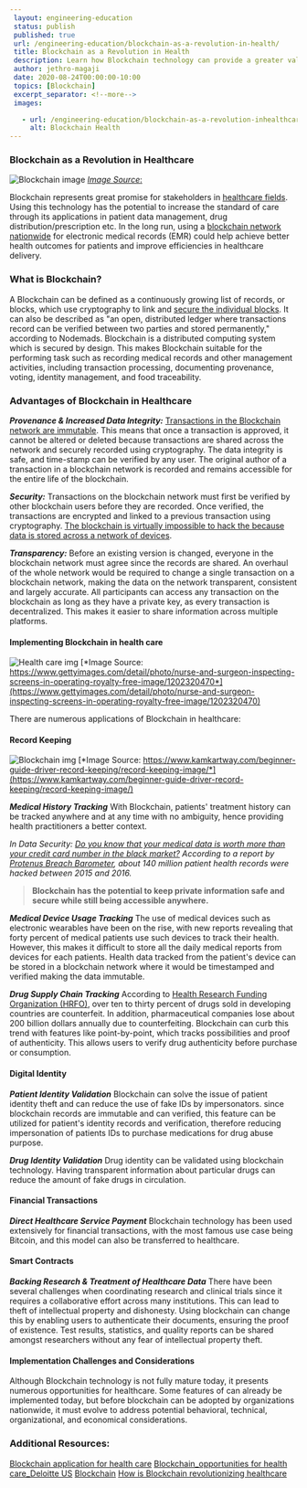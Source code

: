 ```yaml
---
 layout: engineering-education
 status: publish
 published: true
 url: /engineering-education/blockchain-as-a-revolution-in-health/
 title: Blockchain as a Revolution in Health
 description: Learn how Blockchain technology can provide a greater value of care and better health outcomes for patients.
 author: jethro-magaji
 date: 2020-08-24T00:00:00-10:00
 topics: [Blockchain]
 excerpt_separator: <!--more-->
 images:

   - url: /engineering-education/blockchain-as-a-revolution-inhealthcare/hero.jpg
     alt: Blockchain Health
---
```


### Blockchain as a Revolution in Healthcare
![Blockchain image](/engineering-education/blockchain-as-a-revolution-inhealthcare/Blockchain-img.jpg)
[*Image Source*:](https://www.gettyimages.com/detail/illustration/digital-room-with-padlock-and-word-royalty-free-illustration/748345923?adppopup=true)

Blockchain represents great promise for stakeholders in [healthcare fields](https://nimbus-t.com/blockchain-opportunities-for-health-care-deloitte-us). Using this technology has the potential to increase the standard of care through its applications in patient data management, drug distribution/prescription etc. In the long run, using a [blockchain network nationwide](https://www.parathon.com/understanding-blockchain-in-healthcare-and-how-it-is-beneficial-to-providers.html) for electronic medical records (EMR) could help achieve better health outcomes for patients and improve efficiencies in healthcare delivery.

### What is Blockchain?
A Blockchain can be defined as a continuously growing list of records, or blocks, which use cryptography to link and [secure the individual blocks](https://nodemads.net/service/blockchaineducation). It can also be described as "an open, distributed ledger where transactions record can be verified between two parties and stored permanently," according to Nodemads. Blockchain is a distributed computing system which is secured by design. This makes Blockchain suitable for the performing task such as recording medical records and other management activities, including transaction processing, documenting provenance, voting, identity management, and food traceability. 

### Advantages of Blockchain in Healthcare
***Provenance & Increased Data Integrity:*** [Transactions in the Blockchain network are immutable](https://medium.com/pikciochain/how-is-blockchain-revolutionizing-healthcare-7f6d2a48e561). This means that once a transaction is approved, it cannot be altered or deleted because transactions are shared across the network and securely recorded using cryptography. The data integrity is safe, and time-stamp can be verified by any user. The original author of a transaction in a blockchain network is recorded and remains accessible for the entire life of the blockchain.

***Security:*** Transactions on the blockchain network must first be verified by other blockchain users before they are recorded. Once verified, the transactions are encrypted and linked to a previous transaction using cryptography. [The blockchain is virtually impossible to hack the because  data is stored across a network of devices](https://medium.com/pikciochain/how-is-blockchain-revolutionizing-healthcare-7f6d2a48e561).

***Transparency:*** Before an existing version is changed, everyone in the blockchain network must agree since the records are shared. An overhaul of the whole network would be required to change a single transaction on a blockchain network, making the data on the network transparent, consistent and largely accurate. All participants can access any transaction on the blockchain as long as they have a private key, as every transaction is decentralized. This makes it easier to share information across multiple platforms.

#### Implementing Blockchain in health care
![Health care img](/engineering-education/blockchain-as-a-revolution-inhealthcare/Healthcare-img.jpg)
[*Image Source: https://www.gettyimages.com/detail/photo/nurse-and-surgeon-inspecting-screens-in-operating-royalty-free-image/1202320470*](https://www.gettyimages.com/detail/photo/nurse-and-surgeon-inspecting-screens-in-operating-royalty-free-image/1202320470)

There are numerous applications of Blockchain in healthcare:

#### Record Keeping
![Blockchain img](/engineering-education/blockchain-as-a-revolution-inhealthcare/record-keeping.png)
[*Image Source: https://www.kamkartway.com/beginner-guide-driver-record-keeping/record-keeping-image/*](https://www.kamkartway.com/beginner-guide-driver-record-keeping/record-keeping-image/)

***Medical History Tracking***
With Blockchain, patients' treatment history can be tracked anywhere and at any time with no ambiguity, hence providing health practitioners a better context.

_In Data Security: [Do you know that your medical data is worth more than your credit card number in the black market?](https://medium.com/pikciochain/how-is-blockchain-revolutionizing-healthcare-7f6d2a48e561) According to a report by [Protenus Breach Barometer](https://pages.protenus.com/breach-barometer-report-request), about 140 million patient health records were hacked between 2015 and 2016._

>**Blockchain has the potential to keep private information safe and secure while still being accessible anywhere.**

***Medical Device Usage Tracking***
The use of medical devices such as electronic wearables have been on the rise, with new reports revealing that forty percent of medical patients use such devices to track their health. However, this makes it difficult to store all the  daily medical reports from devices for each patients. Health data tracked from the patient's device can be stored in a blockchain network where it would be timestamped and verified making the data immutable.

***Drug Supply Chain Tracking***
According to [Health Research Funding Organization (HRFO)](https://medium.com/ict-market-research-reports/blockchain-technology-in-healthcare-market-e3f9831de63d), over ten to thirty percent of drugs sold in developing countries are counterfeit. In addition, pharmaceutical companies lose about 200 billion dollars annually due to counterfeiting. Blockchain can curb this trend with features like point-by-point, which tracks possibilities and proof of authenticity. This allows users to verify drug authenticity before purchase or consumption.

#### Digital Identity
***Patient Identity Validation***
Blockchain can solve the issue of patient identity theft and can reduce the use of fake IDs by impersonators. since blockchain records are immutable and can verified, this feature can be utilized for patient's identity records and verification, therefore reducing impersonation of patients IDs to purchase medications for drug abuse purpose.

***Drug Identity Validation***
Drug identity can be validated using blockchain technology. Having transparent information about particular drugs can reduce the amount of fake drugs in circulation.

#### Financial Transactions
***Direct Healthcare Service Payment***
Blockchain technology has been used extensively for financial transactions, with the most famous use case being Bitcoin, and this model can also be transferred to healthcare.

#### Smart Contracts
***Backing Research & Treatment of Healthcare Data***
There have been several challenges when coordinating research and clinical trials since it requires a collaborative effort across many institutions. This can lead to theft of intellectual property and dishonesty. Using blockchain can change this by enabling users to authenticate their documents, ensuring the proof of existence. Test results, statistics, and quality reports can be shared amongst researchers without any fear of intellectual property theft.

#### Implementation Challenges and Considerations
Although Blockchain technology is not fully mature today, it presents numerous opportunities for healthcare. Some features of can already be implemented today, but before blockchain can be adopted by organizations nationwide, it must evolve to address potential behavioral, technical, organizational, and economical considerations.

### Additional Resources:
[Blockchain application for health care](http://www.reply.com/en/content/healthcare)
[Blockchain_opportunities for health care_Deloitte US](http://www2.deloitte.com/us/en/blockchainopportunitiesforhealthcare)
[Blockchain](http://www.wikipedia.com/en/blockchain)
[How is Blockchain revolutionizing healthcare](https://medium.com/pikciochain/how-is-blockchain-revolutionizing-healthcare-7f6d2a48e561)

